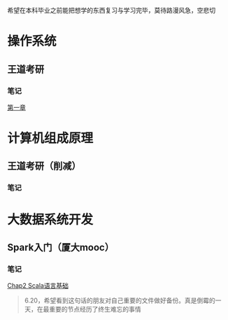 希望在本科毕业之前能把想学的东西复习与学习完毕，莫待路漫风急，空悲切



# 操作系统

## 王道考研

### 笔记

[第一章](./操作系统/Chap1.md)

# 计算机组成原理

## 王道考研（削减）

### 笔记

# 大数据系统开发

## Spark入门（厦大mooc）

### 笔记

[Chap2 Scala语言基础](./大数据系统开发/Chap2.md)













>6.20，希望看到这句话的朋友对自己重要的文件做好备份。真是倒霉的一天，在最重要的节点经历了终生难忘的事情